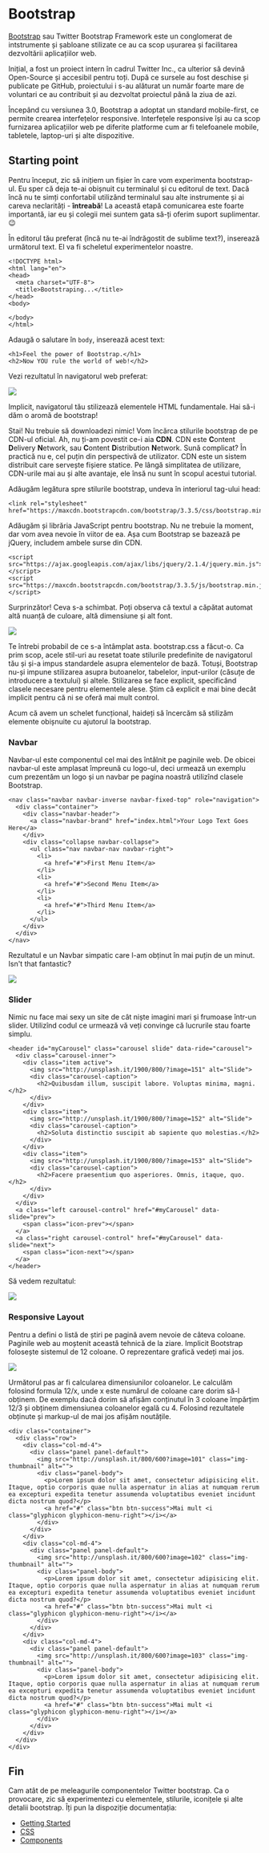 # Bootstrap

[Bootstrap](https://github.com/girlsgoit/wiki/tree/ddfca2b751e14dd38bc5a74aa19e4731ada01e23/frontend/getbootstrap.com) sau Twitter Bootstrap Framework este un conglomerat de intstrumente și șabloane stilizate ce au ca scop ușurarea și facilitarea dezvoltării aplicațiilor web.

Inițial, a fost un proiect intern în cadrul Twitter Inc., ca ulterior să devină Open-Source și accesibil pentru toți. După ce sursele au fost deschise și publicate pe GitHub, proiectului i s-au alăturat un număr foarte mare de voluntari ce au contribuit și au dezvoltat proiectul până la ziua de azi.

Începând cu versiunea 3.0, Bootstrap a adoptat un standard mobile-first, ce permite crearea interfețelor responsive. Interfețele responsive își au ca scop furnizarea aplicațiilor web pe diferite platforme cum ar fi telefoanele mobile, tabletele, laptop-uri și alte dispozitive.

## Starting point

Pentru început, zic să inițiem un fișier în care vom experimenta bootstrap-ul. Eu sper că deja te-ai obișnuit cu terminalul și cu editorul de text. Dacă încă nu te simți confortabil utilizând terminalul sau alte instrumente și ai careva neclarități - **întreabă**! La această etapă comunicarea este foarte importantă, iar eu și colegii mei suntem gata să-ți oferim suport suplimentar. :wink:

În editorul tău preferat \(încă nu te-ai îndrăgostit de sublime text?\), inserează următorul text. El va fi scheletul experimentelor noastre.

```markup
<!DOCTYPE html>
<html lang="en">
<head>
  <meta charset="UTF-8">
  <title>Bootstraping...</title>
</head>
<body>

</body>
</html>
```

Adaugă o salutare în `body`, inserează acest text:

```markup
<h1>Feel the power of Bootstrap.</h1>
<h2>Now YOU rule the world of web!</h2>
```

Vezi rezultatul în navigatorul web preferat:

![](../.gitbook/assets/1.png)

Implicit, navigatorul tău stilizează elementele HTML fundamentale. Hai să-i dăm o aromă de bootstrap!

Stai! Nu trebuie să downloadezi nimic! Vom încărca stilurile bootstrap de pe CDN-ul oficial. Ah, nu ți-am povestit ce-i aia **CDN**. CDN este **C**ontent **D**elivery **N**etwork, sau **C**ontent **D**istribution **N**etwork. Sună complicat? În practică nu e, cel puțin din perspectivă de utilizator. CDN este un sistem distribuit care servește fișiere statice. Pe lângă simplitatea de utilizare, CDN-urile mai au și alte avantaje, ele însă nu sunt în scopul acestui tutorial.

Adăugăm legătura spre stilurile bootstrap, undeva în interiorul tag-ului head:

```markup
<link rel="stylesheet" href="https://maxcdn.bootstrapcdn.com/bootstrap/3.3.5/css/bootstrap.min.css">
```

Adăugăm și librăria JavaScript pentru bootstrap. Nu ne trebuie la moment, dar vom avea nevoie în viitor de ea. Așa cum Bootstrap se bazează pe jQuery, includem ambele surse din CDN.

```markup
<script src="https://ajax.googleapis.com/ajax/libs/jquery/2.1.4/jquery.min.js"></script>
<script src="https://maxcdn.bootstrapcdn.com/bootstrap/3.3.5/js/bootstrap.min.js"></script>
```

Surprinzător! Ceva s-a schimbat. Poți observa că textul a căpătat automat altă nuanță de culoare, altă dimensiune și alt font.

![](../.gitbook/assets/2.png)

Te întrebi probabil de ce s-a întâmplat asta. bootstrap.css a făcut-o. Ca prim scop, acele stil-uri au resetat toate stilurile predefinite de navigatorul tău și și-a impus standardele asupra elementelor de bază. Totuși, Bootstrap nu-și impune stilizarea asupra butoanelor, tabelelor, input-urilor \(căsuțe de introducere a textului\) și altele. Stilizarea se face explicit, specificând clasele necesare pentru elementele alese. Știm că explicit e mai bine decât implicit pentru că ni se oferă mai mult control.

Acum că avem un schelet funcțional, haideți să încercăm să stilizăm elemente obișnuite cu ajutorul la bootstrap.

### Navbar

Navbar-ul este componentul cel mai des întâlnit pe paginile web. De obicei navbar-ul este amplasat împreună cu logo-ul, deci urmează un exemplu cum prezentăm un logo și un navbar pe pagina noastră utilizînd clasele Bootstrap.

```markup
<nav class="navbar navbar-inverse navbar-fixed-top" role="navigation">
  <div class="container">
    <div class="navbar-header">
      <a class="navbar-brand" href="index.html">Your Logo Text Goes Here</a>
    </div>
    <div class="collapse navbar-collapse">
      <ul class="nav navbar-nav navbar-right">
        <li>
          <a href="#">First Menu Item</a>
        </li>
        <li>
          <a href="#">Second Menu Item</a>
        </li>
        <li>
          <a href="#">Third Menu Item</a>
        </li>
      </ul>
    </div>
  </div>
</nav>
```

Rezultatul e un Navbar simpatic care l-am obținut în mai puțin de un minut. Isn't that fantastic?

![](../.gitbook/assets/3.png)

### Slider

Nimic nu face mai sexy un site de cât niște imagini mari și frumoase într-un slider. Utilizînd codul ce urmează vă veți convinge că lucrurile stau foarte simplu.

```markup
<header id="myCarousel" class="carousel slide" data-ride="carousel">
  <div class="carousel-inner">
    <div class="item active">
      <img src="http://unsplash.it/1900/800/?image=151" alt="Slide">
      <div class="carousel-caption">
        <h2>Quibusdam illum, suscipit labore. Voluptas minima, magni.</h2>
      </div>
    </div>
    <div class="item">
      <img src="http://unsplash.it/1900/800/?image=152" alt="Slide">
      <div class="carousel-caption">
        <h2>Soluta distinctio suscipit ab sapiente quo molestias.</h2>
      </div>
    </div>
    <div class="item">
      <img src="http://unsplash.it/1900/800/?image=153" alt="Slide">
      <div class="carousel-caption">
        <h2>Facere praesentium quo asperiores. Omnis, itaque, quo.</h2>
      </div>
    </div>
  </div>
  <a class="left carousel-control" href="#myCarousel" data-slide="prev">
    <span class="icon-prev"></span>
  </a>
  <a class="right carousel-control" href="#myCarousel" data-slide="next">
    <span class="icon-next"></span>
  </a>
</header>
```

Să vedem rezultatul:

![](../.gitbook/assets/4.png)

### Responsive Layout

Pentru a defini o listă de știri pe pagină avem nevoie de câteva coloane. Paginile web au moștenit această tehnică de la ziare. Implicit Bootstrap folosește sistemul de 12 coloane. O reprezentare grafică vedeți mai jos.

![](../.gitbook/assets/5.png)

Următorul pas ar fi calcularea dimensiunilor coloanelor. Le calculăm folosind formula 12/x, unde x este numărul de coloane care dorim să-l obținem. De exemplu dacă dorim să afișăm conținutul în 3 coloane împărțim 12/3 și obținem dimensiunea coloanelor egală cu 4. Folosind rezultatele obținute și markup-ul de mai jos afișăm noutățile.

```markup
<div class="container">
  <div class="row">
    <div class="col-md-4">
      <div class="panel panel-default">
        <img src="http://unsplash.it/800/600?image=101" class="img-thumbnail" alt="">
        <div class="panel-body">
          <p>Lorem ipsum dolor sit amet, consectetur adipisicing elit. Itaque, optio corporis quae nulla aspernatur in alias at numquam rerum ea excepturi expedita tenetur assumenda voluptatibus eveniet incidunt dicta nostrum quod?</p>
          <a href="#" class="btn btn-success">Mai mult <i class="glyphicon glyphicon-menu-right"></i></a>
        </div>
      </div>
    </div>
    <div class="col-md-4">
      <div class="panel panel-default">
        <img src="http://unsplash.it/800/600?image=102" class="img-thumbnail" alt="">
        <div class="panel-body">
          <p>Lorem ipsum dolor sit amet, consectetur adipisicing elit. Itaque, optio corporis quae nulla aspernatur in alias at numquam rerum ea excepturi expedita tenetur assumenda voluptatibus eveniet incidunt dicta nostrum quod?</p>
          <a href="#" class="btn btn-success">Mai mult <i class="glyphicon glyphicon-menu-right"></i></a>
        </div>
      </div>
    </div>
    <div class="col-md-4">
      <div class="panel panel-default">
        <img src="http://unsplash.it/800/600?image=103" class="img-thumbnail" alt="">
        <div class="panel-body">
          <p>Lorem ipsum dolor sit amet, consectetur adipisicing elit. Itaque, optio corporis quae nulla aspernatur in alias at numquam rerum ea excepturi expedita tenetur assumenda voluptatibus eveniet incidunt dicta nostrum quod?</p>
          <a href="#" class="btn btn-success">Mai mult <i class="glyphicon glyphicon-menu-right"></i></a>
        </div>
      </div>
    </div>
  </div>
</div>
```

## Fin

Cam atât de pe meleagurile componentelor Twitter bootstrap. Ca o provocare, zic să experimentezi cu elementele, stilurile, iconițele și alte detalii bootstrap. Îți pun la dispoziție documentația:

* [Getting Started](http://getbootstrap.com/getting-started/)
* [CSS](http://getbootstrap.com/css/)
* [Components](http://getbootstrap.com/components/)

